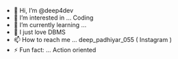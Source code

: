 - 👋 Hi, I’m @deep4dev
- 👀 I’m interested in ... Coding
- 🌱 I’m currently learning ... 
- 💞️ I just love DBMS
- 📫 How to reach me ... deep_padhiyar_055 ( Instagram )
- ⚡ Fun fact: ... Action oriented

<!---
deep4dev/deep4dev is a ✨ special ✨ repository because its `README.md` (this file) appears on your GitHub profile.
You can click the Preview link to take a look at your changes.
--->
